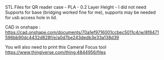 STL Files for QR reader case - PLA - 0.2 Layer Height - I did not need Supports for base (bridging worked fine for me), supports may be needed for usb access hole in lid.  

CAD in onshape : https://cad.onshape.com/documents/70a1ef9716001ccbec5011c4/w/8f8471596bb90dc4432d828f/e/a0d7be243dedb3e33a138d39  
  
You will also need to print this Cameral Focus tool  
https://www.thingiverse.com/thing:4844956/files  

  
